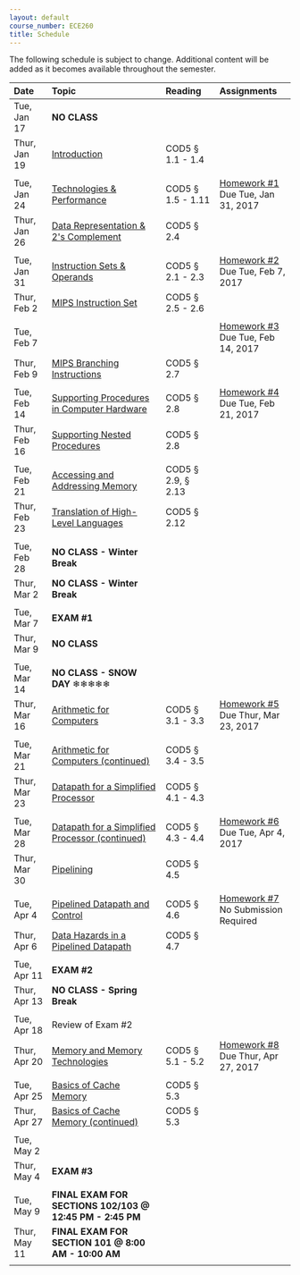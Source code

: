 ```yaml
---
layout: default
course_number: ECE260
title: Schedule
---
```


The following schedule is subject to change.
Additional content will be added as it becomes available throughout the semester.<br>


**Date**       | **Topic**                                                                                                        |  **Reading**                                                |  **Assignments**                                                           
:--------------|:-----------------------------------------------------------------------------------------------------------------|:------------------------------------------------------------|:-----------------------------------------------------------------------    
Tue, Jan 17    |  **NO CLASS**                                                                                                    |                                                             |
Thur, Jan 19   |  [Introduction](lectures/lecture1_introduction.pdf)                                                              |  COD5 § 1.1 - 1.4                                           |
| | |
Tue, Jan 24    |  [Technologies & Performance](lectures/lecture2_technologies_and_performance.pdf)                                |  COD5 § 1.5 - 1.11                                          |  [Homework #1](homework/Homework_Assignment_1.txt) <br> Due Tue, Jan 31, 2017
Thur, Jan 26   |  [Data Representation & 2's Complement](lectures/lecture3_data_representation_and_2s_complement.pdf)             |  COD5 § 2.4                                                 |
 | | |
Tue, Jan 31    |  [Instruction Sets & Operands](lectures/lecture4_instructions_and_instruction_sets.pdf)                          |  COD5 § 2.1 - 2.3                                           |  [Homework #2](homework/Homework_Assignment_2.txt) <br> Due Tue, Feb 7, 2017
Thur, Feb 2    |  [MIPS Instruction Set](lectures/lecture5_MIPS_instruction_set.pdf)                                              |  COD5 § 2.5 - 2.6                                           |
 | | |
Tue, Feb 7     |                                                                                                                  |                                                             |  [Homework #3](homework/Homework_Assignment_3.txt) <br> Due Tue, Feb 14, 2017
Thur, Feb 9    |  [MIPS Branching Instructions](lectures/lecture6_MIPS_Branching_Instructions.pdf)                                |  COD5 § 2.7                                                 |
 | | |
Tue, Feb 14    |  [Supporting Procedures in Computer Hardware](lectures/lecture7_Supporting_Procedures_in_Computer_Hardware.pdf)  |  COD5 § 2.8                                                 |  [Homework #4](homework/Homework_Assignment_4.txt) <br> Due Tue, Feb 21, 2017 
Thur, Feb 16   |  [Supporting Nested Procedures](lectures/lecture8_Supporting_Nested_Procedures.pdf)                              |  COD5 § 2.8                                                 | 
 | | |
Tue, Feb 21    |  [Accessing and Addressing Memory](lectures/lecture9_Accessing_and_Addressing_Memory.pdf)                        |  COD5 § 2.9, § 2.13                                         | 
Thur, Feb 23   |  [Translation of High-Level Languages](lectures/lecture10_Translation_of_High-Level_Languages.pdf)               |  COD5 § 2.12                                                | 
  | | |
Tue, Feb 28    |  **NO CLASS - Winter Break**                                                                                     |                                                             | <!-- Winter Break -->
Thur, Mar 2    |  **NO CLASS - Winter Break**                                                                                     |                                                             | <!-- Winter Break -->
 | | |
Tue, Mar 7     |  **EXAM #1**                                                                                                     |                                                             | 
Thur, Mar 9    |  **NO CLASS**                                                                                                    |                                                             | <!-- SIGCSE WEEK, no Thursday lecture --> 
 | | |
Tue, Mar 14    |  **NO CLASS - SNOW DAY** ❄❄❄❄❄                                                                                   |                                                             |
Thur, Mar 16   |  [Arithmetic for Computers](lectures/lecture11_Arithmetic_for_Computers.pdf)                                     |  COD5 § 3.1 - 3.3                                           |  [Homework #5](homework/Homework_Assignment_5.txt) <br> Due Thur, Mar 23, 2017  <!-- COD5 § 3.5 maybe do some float examples in 2018 if no snow day! -->
 | | |
Tue, Mar 21    |  [Arithmetic for Computers (continued)](lectures/lecture11_Arithmetic_for_Computers.pdf)                         |  COD5 § 3.4 - 3.5                                           | 
Thur, Mar 23   |  [Datapath for a Simplified Processor](lectures/lecture12_Datapath_for_a_Simplified_Processor.pdf)               |  COD5 § 4.1 - 4.3                                           |
 | | |
Tue, Mar 28    |  [Datapath for a Simplified Processor (continued)](lectures/lecture12_Datapath_for_a_Simplified_Processor.pdf)   |  COD5 § 4.3 - 4.4                                           |  [Homework #6](homework/Homework_Assignment_6.txt) <br> Due Tue, Apr 4, 2017 
Thur, Mar 30   |  [Pipelining](lectures/lecture13_Pipelining.pdf)                                                                 |  COD5 § 4.5                                                 | 
 | | |
Tue, Apr 4     |  [Pipelined Datapath and Control](lectures/lecture14_Pipelined_Datapath_and_Control.pdf)                         |  COD5 § 4.6                                                 |  [Homework #7](homework/Homework_Assignment_7.txt) <br> No Submission Required
Thur, Apr 6    |  [Data Hazards in a Pipelined Datapath](lectures/lecture15_Data_and_Control_Hazards_in_a_Pipelined_Datapath.pdf) |  COD5 § 4.7                                                 |
 | | |
Tue, Apr 11    |  **EXAM #2**                                                                                                     |                                                             |
Thur, Apr 13   |  **NO CLASS - Spring Break**                                                                                     |                                                             | <!-- Spring Break -->
 | | |
Tue, Apr 18    |  Review of Exam #2                                                                                               |                                                             |
Thur, Apr 20   |  [Memory and Memory Technologies](lectures/lecture16_Memory_and_Memory_Technologies.pdf)                         |  COD5 § 5.1 - 5.2                                           |  [Homework #8](homework/Homework_Assignment_8.txt) <br> Due Thur, Apr 27, 2017
 | | |
Tue, Apr 25    |  [Basics of Cache Memory](lectures/lecture17_Basics_of_Cache_Memory.pdf)                                         |  COD5 § 5.3                                                 |
Thur, Apr 27   |  [Basics of Cache Memory (continued)](lectures/lecture17_Basics_of_Cache_Memory.pdf)                             |  COD5 § 5.3                                                 | <!-- COD5 § 6.1 - 6.3 -->
 | | |
Tue, May 2     |                                                                                                                  |                                                             | <!-- COD5 § 6.4 - 6.6 -->
Thur, May 4    |  **EXAM #3**                                                                                                     |                                                             |
 | | |
Tue, May 9     |  **FINAL EXAM FOR SECTIONS 102/103 @ 12:45 PM - 2:45 PM**                                                        |                                                             | 
Thur, May 11   |  **FINAL EXAM FOR SECTION 101 @ 8:00 AM - 10:00 AM**                                                             |                                                             |
 | | |